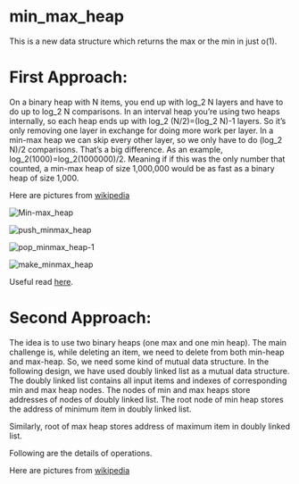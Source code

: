 # min_max_heap
This is a new data structure which returns the max or the min in just o(1).

# First Approach:
On a binary heap with N items, you end up with log_2 N layers and have to do up to log_2 N comparisons. In an interval heap you’re using two heaps internally, so each heap ends up with log_2 (N/2)=(log_2 N)-1 
layers.
So it’s only removing one layer in exchange for doing more work per layer. In a min-max heap we can skip every other layer, so we only have to do (log_2 N)/2 comparisons. That’s a big difference. As an 
example, log_2(1000)=log_2(1000000)/2. Meaning if if this was the only number that counted, a min-max heap of size 1,000,000 would be as fast as a binary heap of size 1,000.

Here are pictures from [wikipedia](https://en.wikipedia.org/wiki/Min-max_heap) 

![Min-max_heap](https://github.com/lolooppo/min_max_heap/assets/99070234/8f48d4ae-e24d-4e60-b6eb-7c575ea33690)

![push_minmax_heap](https://github.com/lolooppo/min_max_heap/assets/99070234/9eb00253-6bed-406e-b59c-0e5c3ea2ae9e)

![pop_minmax_heap-1](https://github.com/lolooppo/min_max_heap/assets/99070234/c6129947-172d-47eb-bb97-980fae60239a)

![make_minmax_heap](https://github.com/lolooppo/min_max_heap/assets/99070234/f8d480c3-b032-481c-bcd0-ac377073184f)

Useful read [here](https://probablydance.com/2020/08/31/on-modern-hardware-the-min-max-heap-beats-a-binary-heap/).

# Second Approach:
The idea is to use two binary heaps (one max and one min heap). The main challenge is, while deleting an item, we need to delete from both min-heap and max-heap. So, we need some kind of mutual data structure. In the following design, we have used doubly linked list as a mutual data structure. The doubly linked list contains all input items and indexes of corresponding min and max heap nodes. The nodes of min and max heaps store addresses of nodes of doubly linked list. The root node of min heap stores the address of minimum item in doubly linked list. 

Similarly, root of max heap stores address of maximum item in doubly linked list. 

Following are the details of operations. 

Here are pictures from [wikipedia](https://en.wikipedia.org/wiki/Min-max_heap) 
